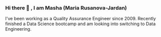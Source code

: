 ### Hi there 👋 , I am Masha (Maria Rusanova-Jardan)

I've been working as a Quality Assurance Engineer since 2009. Recently finished a Data Science bootcamp and am looking into switching to Data Engineering. 


